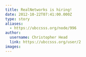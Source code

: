 ```yaml
---
title: RealNetworks is hiring! 
date: 2012-10-22T07:41:00.000Z
type: story
aliases:
  - https://ubccsss.org/node/996
author:
  username: Christopher Head
  link: https://ubccsss.org/user/2
images:
---
```


